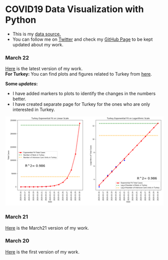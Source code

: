 # COVID19 Data Visualization with Python

- This is my [data source.](https://ourworldindata.org/coronavirus-source-data)  
- You can follow me on [Twitter](https://twitter.com/BaturalpYalcin) and check my [GitHub Page](https://github.com/baturalpyalcinn) to be kept updated about my work.

### March 22
[Here](Covid19_March_22.html) is the latest version of my work.  
**For Turkey:** You can find plots and figures related to Turkey from [here](Covid19_March_22_Turkey.html).

**Some *updates*:**    
- I have added markers to plots to identify the changes in the numbers better.
- I have created separate page for Turkey for the ones who are only interested in Turkey.  

![New Plot](new_plot.png)

### March 21
[Here](Covid19_March_21.html) is the March21 version of my work.


### March 20
[Here](Covid19_March_20.html) is the first version of my work.


